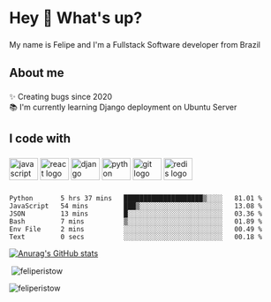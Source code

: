 <h1 align="left">Hey 👋 What's up?</h1>

###

<p align="left">My name is Felipe and I'm a Fullstack Software developer from Brazil</p>

###

<h2 align="left">About me</h2>

###

<p align="left">✨ Creating bugs since 2020<br>📚 I'm currently learning Django deployment on Ubuntu Server</p>

###

<h2 align="left">I code with</h2>

###

<div align="left">
  <img src="https://cdn.jsdelivr.net/gh/devicons/devicon/icons/javascript/javascript-original.svg" height="40" width="52" alt="javascript logo"  />
  <img src="https://cdn.jsdelivr.net/gh/devicons/devicon/icons/react/react-original.svg" height="40" width="52" alt="react logo"  />
  <img src="https://cdn.jsdelivr.net/gh/devicons/devicon/icons/django/django-plain.svg" height="40" width="52" alt="django logo"  />
  <img src="https://cdn.jsdelivr.net/gh/devicons/devicon/icons/python/python-original.svg" height="40" width="52" alt="python logo"  />
  <img src="https://cdn.jsdelivr.net/gh/devicons/devicon/icons/git/git-original.svg" height="40" width="52" alt="git logo"  />
  <img src="https://cdn.jsdelivr.net/gh/devicons/devicon/icons/redis/redis-original.svg" height="40" width="52" alt="redis logo"  />
</div>

###

<!--START_SECTION:waka-->

```text
Python       5 hrs 37 mins   ████████████████████▒░░░░   81.01 %
JavaScript   54 mins         ███▒░░░░░░░░░░░░░░░░░░░░░   13.08 %
JSON         13 mins         █░░░░░░░░░░░░░░░░░░░░░░░░   03.36 %
Bash         7 mins          ▒░░░░░░░░░░░░░░░░░░░░░░░░   01.89 %
Env File     2 mins          ░░░░░░░░░░░░░░░░░░░░░░░░░   00.49 %
Text         0 secs          ░░░░░░░░░░░░░░░░░░░░░░░░░   00.18 %
```

<!--END_SECTION:waka-->

[![Anurag's GitHub stats](https://github-readme-stats.vercel.app/api?username=FelipeRistow&count_private=true&theme=synthwave)](https://github.com/anuraghazra/github-readme-stats)

<p>&nbsp;<img align="center" src="https://github-readme-stats.vercel.app/api?username=feliperistow&show_icons=true&theme=tokyonight&locale=pt-br" alt="feliperistow" /></p>

<p><img align="center" src="https://github-readme-streak-stats.herokuapp.com/?user=feliperistow&theme=dark" alt="feliperistow" /></p>

